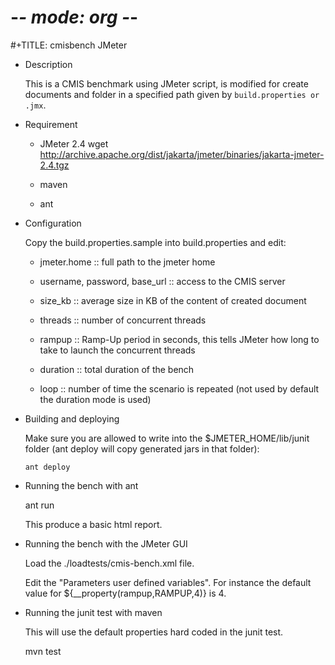 #    -*- mode: org -*-
#+TITLE: cmisbench JMeter

* Description

  This is a CMIS benchmark using JMeter script, is modified for create documents and folder in a specified path given by ``` build.properties or .jmx ```.

* Requirement

  - JMeter 2.4
    wget http://archive.apache.org/dist/jakarta/jmeter/binaries/jakarta-jmeter-2.4.tgz

  - maven

  - ant

* Configuration
  
  Copy the build.properties.sample into build.properties and edit:

  - jmeter.home :: full path to the jmeter home

  - username, password, base_url :: access to the CMIS server

  - size_kb :: average size in KB of the content of created document

  - threads :: number of concurrent threads

  - rampup :: Ramp-Up period in seconds, this tells JMeter how long
	      to take to launch the concurrent threads

  - duration :: total duration of the bench

  - loop :: number of time the scenario is repeated (not used by
	    default the duration mode is used)

* Building and deploying

  Make sure you are allowed to write into the $JMETER_HOME/lib/junit folder (ant deploy will copy generated jars in that folder):

  ``` ant deploy ```

* Running the bench with ant

  ant run

  This produce a basic html report.

* Running the bench with the JMeter GUI
  
  Load the ./loadtests/cmis-bench.xml file.

  Edit the "Parameters user defined variables". For instance the
  default value for ${__property(rampup,RAMPUP,4)} is 4.

* Running the junit test with maven

  This will use the default properties hard coded in the junit test.

  mvn test
   
